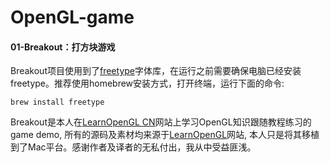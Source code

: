 # OpenGL-game
#### 01-Breakout：打方块游戏
Breakout项目使用到了[freetype](https://learnopengl-cn.github.io/06%20In%20Practice/02%20Text%20Rendering/)字体库，在运行之前需要确保电脑已经安装freetype。推荐使用homebrew安装方式，打开终端，运行下面的命令:
```
brew install freetype
```
Breakout是本人在[LearnOpenGL CN](https://learnopengl-cn.github.io/)网站上学习OpenGL知识跟随教程练习的game demo, 所有的源码及素材均来源于[LearnOpenGL](https://learnopengl.com/)网站, 本人只是将其移植到了Mac平台。感谢作者及译者的无私付出，我从中受益匪浅。
